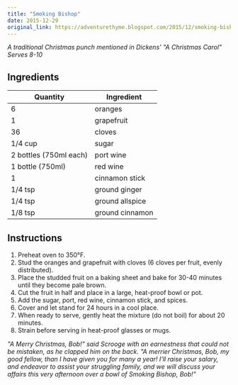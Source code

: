 ```yaml
---
title: "Smoking Bishop"
date: 2015-12-29
original_link: https://adventurethyme.blogspot.com/2015/12/smoking-bishop.html
---
```


_A traditional Christmas punch mentioned in Dickens' "A Christmas Carol"_
_Serves 8-10_

## Ingredients

| Quantity | Ingredient |
| -------- | ---------- |
| 6 | oranges |
| 1 | grapefruit |
| 36 | cloves |
| 1/4 cup | sugar |
| 2 bottles (750ml each) | port wine |
| 1 bottle (750ml) | red wine |
| 1 | cinnamon stick |
| 1/4 tsp | ground ginger |
| 1/4 tsp | ground allspice |
| 1/8 tsp | ground cinnamon |

## Instructions

1. Preheat oven to 350°F.
2. Stud the oranges and grapefruit with cloves (6 cloves per fruit, evenly distributed).
3. Place the studded fruit on a baking sheet and bake for 30-40 minutes until they become pale brown.
4. Cut the fruit in half and place in a large, heat-proof bowl or pot.
5. Add the sugar, port, red wine, cinnamon stick, and spices.
6. Cover and let stand for 24 hours in a cool place.
7. When ready to serve, gently heat the mixture (do not boil) for about 20 minutes.
8. Strain before serving in heat-proof glasses or mugs.

_"A Merry Christmas, Bob!" said Scrooge with an earnestness that could not be mistaken, as he clapped him on the back. "A merrier Christmas, Bob, my good fellow, than I have given you for many a year! I'll raise your salary, and endeavor to assist your struggling family, and we will discuss your affairs this very afternoon over a bowl of Smoking Bishop, Bob!"_
